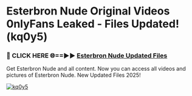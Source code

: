 # Esterbron Nude Original Videos 0nlyFans Leaked - Files Updated! (kq0y5)

<h3>🔴 CLICK HERE 🌐==►► <a href="https://tinyurl.com/5h6xmrr3" rel="nofollow">Esterbron Nude Updated Files</a></h3>

Get Esterbron Nude and all content. Now you can access all videos and pictures of Esterbron Nude. New Updated Files 2025!

[![kq0y5](https://i.imgur.com/KVD873Z.gif)](https://tinyurl.com/5h6xmrr3)
